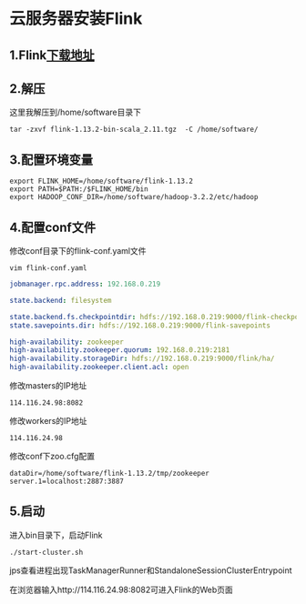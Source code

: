 # 云服务器安装Flink

## 1.Flink[下载地址](https://flink.apache.org/downloads.html)

## 2.解压

这里我解压到/home/software目录下
```shell
tar -zxvf flink-1.13.2-bin-scala_2.11.tgz  -C /home/software/
```

## 3.配置环境变量

```shell
export FLINK_HOME=/home/software/flink-1.13.2
export PATH=$PATH:/$FLINK_HOME/bin
export HADOOP_CONF_DIR=/home/software/hadoop-3.2.2/etc/hadoop
```


## 4.配置conf文件
修改conf目录下的flink-conf.yaml文件

```shell
vim flink-conf.yaml
```

```yaml
jobmanager.rpc.address: 192.168.0.219

state.backend: filesystem

state.backend.fs.checkpointdir: hdfs://192.168.0.219:9000/flink-checkpoints
state.savepoints.dir: hdfs://192.168.0.219:9000/flink-savepoints

high-availability: zookeeper
high-availability.zookeeper.quorum: 192.168.0.219:2181
high-availability.storageDir: hdfs://192.168.0.219:9000/flink/ha/
high-availability.zookeeper.client.acl: open
```

修改masters的IP地址

```shell
114.116.24.98:8082
```
修改workers的IP地址
```shell
114.116.24.98
```

修改conf下zoo.cfg配置
```shell
dataDir=/home/software/flink-1.13.2/tmp/zookeeper
server.1=localhost:2887:3887
```
## 5.启动
进入bin目录下，启动Flink
```shell
./start-cluster.sh
```
jps查看进程出现TaskManagerRunner和StandaloneSessionClusterEntrypoint

在浏览器输入http://114.116.24.98:8082可进入Flink的Web页面